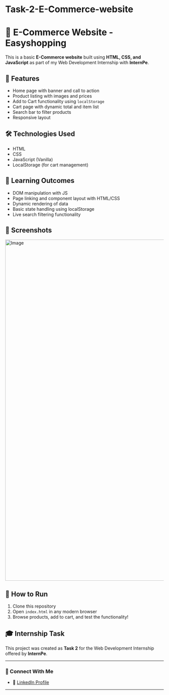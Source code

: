# Task-2-E-Commerce-website
# 🛒 E-Commerce Website - Easyshopping 

This is a basic **E-Commerce website** built using **HTML, CSS, and JavaScript** as part of my Web Development Internship with **InternPe**.

## 📌 Features
- Home page with banner and call to action
- Product listing with images and prices
- Add to Cart functionality using `localStorage`
- Cart page with dynamic total and item list
- Search bar to filter products
- Responsive layout

## 🛠️ Technologies Used
- HTML
- CSS
- JavaScript (Vanilla)
- LocalStorage (for cart management)

## 🧠 Learning Outcomes
- DOM manipulation with JS
- Page linking and component layout with HTML/CSS
- Dynamic rendering of data
- Basic state handling using localStorage
- Live search filtering functionality

## 📸 Screenshots
<img width="1920" height="1080" alt="Image" src="https://github.com/user-attachments/assets/9fe85ce4-2f05-4ec3-ad8f-9082a0307981" />

## 🚀 How to Run
1. Clone this repository
2. Open `index.html` in any modern browser
3. Browse products, add to cart, and test the functionality!

## 🎓 Internship Task
This project was created as **Task 2** for the Web Development Internship offered by **InternPe**.

---

### 🔗 Connect With Me
- 💼 [LinkedIn Profile](https://www.linkedin.com/in/yourusername)

---
